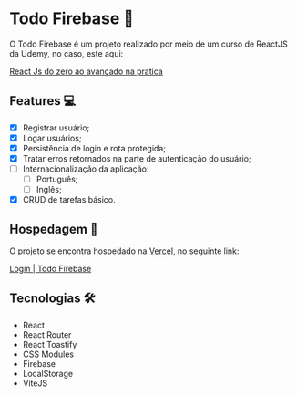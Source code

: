 # Todo Firebase 📝

O Todo Firebase é um projeto realizado por meio de um curso de ReactJS da Udemy, no caso, este aqui:

[React Js do zero ao avançado na pratica](https://www.udemy.com/course/curso-reactjs/)

## Features 💻

- [x] Registrar usuário;
- [x] Logar usuários;
- [x] Persistência de login e rota protegida;
- [x] Tratar erros retornados na parte de autenticação do usuário;
- [ ] Internacionalização da aplicação:
  - [ ] Português;
  - [ ] Inglês;
- [x] CRUD de tarefas básico.

## Hospedagem 🏨

O projeto se encontra hospedado na [Vercel](https://vercel.com), no seguinte link:

[Login | Todo Firebase](https://todo-firebase-h3rmel.vercel.app/)

## Tecnologias 🛠️

- React
- React Router
- React Toastify
- CSS Modules
- Firebase
- LocalStorage
- ViteJS
